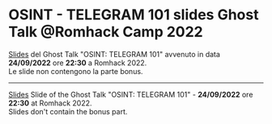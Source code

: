 # OSINT - TELEGRAM 101 slides Ghost Talk @Romhack  Camp 2022  

[Slides]([https://link-url-here.org](https://github.com/aaarghhh/Romhack_C2022_TG101/blob/main/RomaHack%202022%20-%20Telegram%20OSINT%20101%20-%20no%20BONUS.pdf)) del Ghost Talk "OSINT: TELEGRAM 101" avvenuto in data **24/09/2022** ore **22:30** a Romhack 2022.    
Le slide non contengono la parte bonus.

---

[Slides]([https://link-url-here.org](https://github.com/aaarghhh/Romhack_C2022_TG101/blob/main/%5BENG%5D%20RomaHack%202022%20-%20Telegram%20OSINT%20101%20-%20no%20BONUS.pdf)) Slide of the Ghost Talk "OSINT: TELEGRAM 101" - **24/09/2022** ore **22:30** at Romhack 2022.  
Slides don't contain the bonus part.
